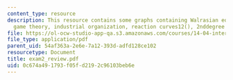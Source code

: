 ```yaml
---
content_type: resource
description: This resource contains some graphs containing Walrasian equilibrium,
  game theory, industrial organization, reaction curves12(), 2nddegree PD, externalities.
file: https://ol-ocw-studio-app-qa.s3.amazonaws.com/courses/14-04-intermediate-microeconomic-theory-fall-2006/0c674a491793f05fd2192c96103beb6e_exam2_review.pdf
file_type: application/pdf
parent_uid: 54af363a-2e6e-7a12-393d-adfd128ce102
resourcetype: Document
title: exam2_review.pdf
uid: 0c674a49-1793-f05f-d219-2c96103beb6e
---
```

